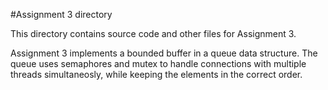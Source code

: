 #Assignment 3 directory

This directory contains source code and other files for Assignment 3.

Assignment 3 implements a bounded buffer in a queue data structure. The queue
uses semaphores and mutex to handle connections with multiple threads 
simultaneosly, while keeping the elements in the correct order.
